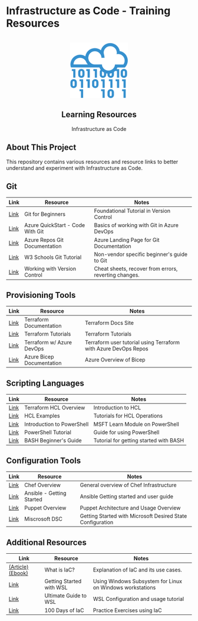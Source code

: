 # Infrastructure as Code - Training Resources
<!-- PROJECT LOGO -->
<br />
<div align="center"><a href="https://he-equipment.com/"><img src="./_assets/images/IaC.png" alt="HEES Logo" height="150"></a>

<h2 align="center">Learning Resources</h2>
<p align="center">Infrastructure as Code</p>
</div>

<!-- ABOUT THE PROJECT -->
## About This Project

This repository contains various resources and resource links to better understand and experiment with Infrastructure as Code.

## Git

| Link | Resource | Notes |
| -- | -- | -- |
| [Link](https://www.freecodecamp.org/news/git-and-github-for-beginners/) | Git for Beginners | Foundational Tutorial in Version Control |
| [Link](https://docs.microsoft.com/en-us/azure/devops/user-guide/code-with-git?view=azure-devops) | Azure QuickStart - Code With Git | Basics of working with Git in Azure DevOps |
| [Link](https://docs.microsoft.com/en-us/azure/devops/repos/git/?view=azure-devops) | Azure Repos Git Documentation | Azure Landing Page for Git Documentation |
| [Link](https://www.w3schools.com/git/) | W3 Schools Git Tutorial | Non-vendor specific beginner's guide to Git |
| [Link](https://www.git-tower.com/learn) | Working with Version Control | Cheat sheets, recover from errors, reverting changes. |

## Provisioning Tools

| Link | Resource | Notes |
| -- | -- | -- |
| [Link](https://www.terraform.io/intro) | Terraform Documentation | Terraform Docs Site |
| [Link](https://learn.hashicorp.com/terraform) | Terraform Tutorials | Terraform Tutorials |
| [Link](https://itnext.io/infrastructure-as-code-iac-with-terraform-azure-devops-f8cd022a3341) | Terraform w/ Azure DevOps | Terraform user tutorial using Terraform with Azure DevOps Repos |
| [Link](https://docs.microsoft.com/en-us/azure/azure-resource-manager/bicep/overview?tabs=bicep) | Azure Bicep Documentation | Azure Overview of Bicep |

## Scripting Languages

| Link | Resource | Notes |
| -- | -- | -- |
| [Link](https://www.linode.com/docs/guides/introduction-to-hcl/) | Terraform HCL Overview | Introduction to HCL |
| [Link](https://learn.hashicorp.com/collections/terraform/configuration-language) | HCL Examples | Tutorials for HCL Operations |
| [Link](https://docs.microsoft.com/en-us/learn/modules/introduction-to-powershell/) | Introduction to PowerShell | MSFT Learn Module on PowerShell |
| [Link](https://www.tutorialspoint.com/powershell/index.htm) | PowerShell Tutorial | Guide for using PowerShell |
| [Link](https://linuxconfig.org/bash-scripting-tutorial-for-beginners) | BASH Beginner's Guide | Tutorial for getting started with BASH |


## Configuration Tools

| Link | Resource | Notes |
| -- | -- | -- |
| [Link](https://docs.chef.io/chef_overview/) | Chef Overview | General overview of Chef Infrastructure |
| [Link](https://docs.ansible.com/ansible/latest/user_guide/index.html#getting-started) | Ansible - Getting Started | Ansible Getting started and user guide |
| [Link](https://puppet.com/docs/pe/2021.6/pe_architecture_overview.html#pe_architecture_overview) | Puppet Overview | Puppet Architecture and Usage Overview
| [Link](https://docs.microsoft.com/en-us/powershell/dsc/getting-started/wingettingstarted?view=dsc-1.1) | Miscrosoft DSC | Getting Started with Microsoft Desired State Configuration |

## Additional Resources

| Link | Resource | Notes |
| -- | -- | -- |
| [(Article)](https://docs.microsoft.com/en-us/devops/deliver/what-is-infrastructure-as-code) [(Ebook)](./_assets/docs/Architecting-Cloud-Native-NET-Apps-for-Azure.pdf) | What is IaC? | Explanation of IaC and its use cases.
| [Link](https://docs.microsoft.com/en-us/learn/modules/get-started-with-windows-subsystem-for-linux/) | Getting Started with WSL | Using Windows Subsystem for Linux on Windows workstations |
| [Link](https://adamtheautomator.com/windows-subsystem-for-linux/) | Ultimate Guide to WSL | WSL Configuration and usage tutorial
| [Link](https://github.com/starkfell/100DaysOfIaC) | 100 Days of IaC | Practice Exercises using IaC |
